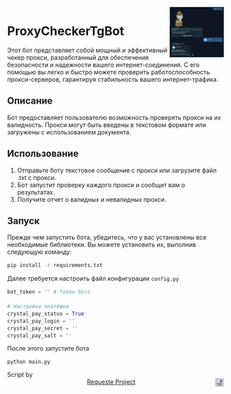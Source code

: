 <img width="25%" align="right" alt="Gauthier" src="img\Telegram_Mogs5CGuT0.png">

# ProxyCheckerTgBot

Этот бот представляет собой мощный и эффективный чекер прокси, разработанный для обеспечения безопасности и надежности вашего интернет-соединения. С его помощью вы легко и быстро можете проверить работоспособность прокси-серверов, гарантируя стабильность вашего интернет-трафика.

## Описание

Бот предоставляет пользователю возможность проверять прокси на их валидность. Прокси могут быть введены в текстовом формате или загружены с использованием документа.

## Использование

1. Отправьте боту текстовое сообщение с прокси или загрузите файл .txt с прокси.
2. Бот запустит проверку каждого прокси и сообщит вам о результатах.
3. Получите отчет о валидных и невалидных прокси.

## Запуск

Прежде чем запустить бота, убедитесь, что у вас установлены все необходимые библиотеки. Вы можете установить их, выполнив следующую команду:

```bash
pip install -r requirements.txt
```

Далее требуется настроить файл конфигурации `config.py`

```python
bot_token = '' # Токен бота

# Настройка платёжки
crystal_pay_status = True
crystal_pay_login = ''
crystal_pay_secret = ''
crystal_pay_salt = ''
```

После этого запустите бота
```
python main.py
```

Script by <a href='https://github.com/reques6e' style='display: block; text-align: center;'>Requeste Project<img src='https://github.com/reques6e/reques6e/blob/main/assets/images.png?v=1' alt='Мой баннер' width='20' height='20' style='float: right;'></a>
